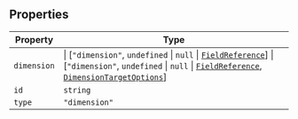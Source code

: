 ## Properties

| Property | Type |
| ------ | ------ |
| <a id="dimension"></a> `dimension` | \| \[`"dimension"`, `undefined` \| `null` \| [`FieldReference`](FieldReference.md)\] \| \[`"dimension"`, `undefined` \| `null` \| [`FieldReference`](FieldReference.md), [`DimensionTargetOptions`](DimensionTargetOptions.md)\] |
| <a id="id"></a> `id` | `string` |
| <a id="type"></a> `type` | `"dimension"` |
